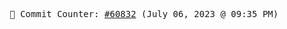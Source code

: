 <p align="center">
    <samp>
        📮 Commit Counter: <a href="https://github.com/Javascript-void0/Javascript-void0/commits/main">#60832</a> (July 06, 2023 @ 09:35 PM)
    </samp>
</p>